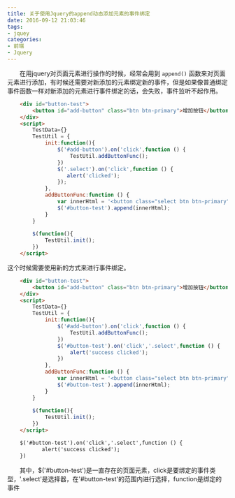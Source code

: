 ```yaml
---
title: 关于使用Jquery的append动态添加元素的事件绑定
date: 2016-09-12 21:03:46
tags:
- jquey
categories:
- 前端
- Jquery
---
```

　　在用jquery对页面元素进行操作的时候，经常会用到 `append()` 函数来对页面元素进行添加，有时候还需要对新添加的元素绑定新的事件，但是如果像普通绑定事件函数一样对新添加的元素进行事件绑定的话，会失败，事件监听不起作用。
``` html
	<div id="button-test">
	    <button id="add-button" class="btn btn-primary">增加按钮</button>
	</div>
	<script>
	    TestData={}
	    TestUtil = {
	        init:function(){
	            $('#add-button').on('click',function () {
	                TestUtil.addButtonFunc();
	            })
	            $('.select').on('click',function () {
	               alert('clicked');
	            });
	        },
	        addButtonFunc:function () {
	            var innerHtml = '<button class="select btn btn-primary">点击按钮</button>';
	            $('#button-test').append(innerHtml);
	        }
	    }
	
	    $(function(){
	        TestUtil.init();
	    })
	</script>
```

这个时候需要使用新的方式来进行事件绑定。

``` html
	<div id="button-test">
	    <button id="add-button" class="btn btn-primary">增加按钮</button>
	</div>
	<script>
	    TestData={}
	    TestUtil = {
	        init:function(){
	            $('#add-button').on('click',function () {
	                TestUtil.addButtonFunc();
	            })
	            $('#button-test').on('click','.select',function () {
	                alert('success clicked');
	            })
	        },
	        addButtonFunc:function () {
	            var innerHtml = '<button class="select btn btn-primary">点击按钮</button>';
	            $('#button-test').append(innerHtml);
	        }
	    }
	
	    $(function(){
	        TestUtil.init();
	    })
	</script>
```

``` html
	$('#button-test').on('click','.select',function () {
	       alert('success clicked');
	})
```
　　其中，$('#button-test')是一直存在的页面元素，click是要绑定的事件类型，'.select'是选择器，在'#button-test'的范围内进行选择，function是绑定的事件
